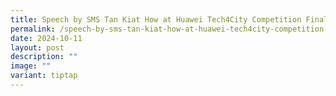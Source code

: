 ```yaml
---
title: Speech by SMS Tan Kiat How at Huawei Tech4City Competition Finals 2024
permalink: /speech-by-sms-tan-kiat-how-at-huawei-tech4city-competition-finals-2024/
date: 2024-10-11
layout: post
description: ""
image: ""
variant: tiptap
---
```

